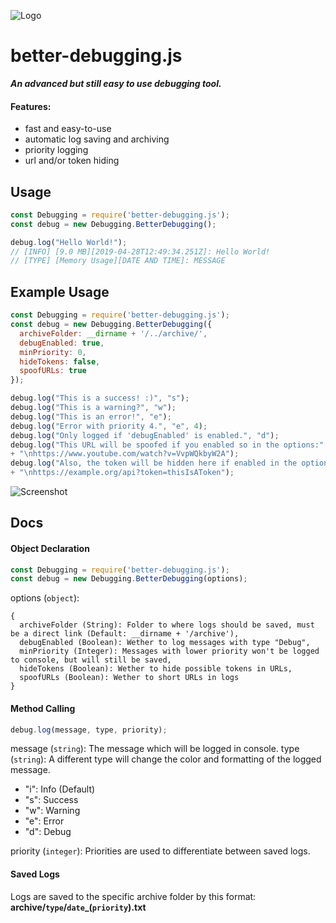 ![Logo](http://ishidres.eu/cdn/bd-js-logo.png)
# better-debugging.js
***An advanced but still easy to use debugging tool.***

#### Features:
- fast and easy-to-use
- automatic log saving and archiving
- priority logging
- url and/or token hiding

## Usage
```js
const Debugging = require('better-debugging.js');
const debug = new Debugging.BetterDebugging();

debug.log("Hello World!");
// [INFO] [9.0 MB][2019-04-28T12:49:34.251Z]: Hello World!
// [TYPE] [Memory Usage][DATE AND TIME]: MESSAGE
```

## Example Usage
```js
const Debugging = require('better-debugging.js');
const debug = new Debugging.BetterDebugging({
  archiveFolder: __dirname + '/../archive/',
  debugEnabled: true,
  minPriority: 0,
  hideTokens: false,
  spoofURLs: true
});

debug.log("This is a success! :)", "s");
debug.log("This is a warning?", "w");
debug.log("This is an error!", "e");
debug.log("Error with priority 4.", "e", 4);
debug.log("Only logged if 'debugEnabled' is enabled.", "d");
debug.log("This URL will be spoofed if you enabled so in the options:"
+ "\nhttps://www.youtube.com/watch?v=VvpWQkbyW2A");
debug.log("Also, the token will be hidden here if enabled in the options:"
+ "\nhttps://example.org/api?token=thisIsAToken");
```
![Screenshot](http://ishidres.eu/cdn/bd-js-screenshot.png)

## Docs
#### Object Declaration
```js
const Debugging = require('better-debugging.js');
const debug = new Debugging.BetterDebugging(options);
```
options (`object`):
```
{
  archiveFolder (String): Folder to where logs should be saved, must be a direct link (Default: __dirname + '/archive'),
  debugEnabled (Boolean): Wether to log messages with type "Debug",
  minPriority (Integer): Messages with lower priority won't be logged to console, but will still be saved,
  hideTokens (Boolean): Wether to hide possible tokens in URLs,
  spoofURLs (Boolean): Wether to short URLs in logs
}
```

#### Method Calling
```js
debug.log(message, type, priority);
```
message (`string`): The message which will be logged in console.
type (`string`): A different type will change the color and formatting of the logged message.
- "i": Info (Default)
- "s": Success
- "w": Warning
- "e": Error
- "d": Debug

priority (`integer`): Priorities are used to differentiate between saved logs.

#### Saved Logs
Logs are saved to the specific archive folder by this format:
**archive/`type`/`date`_(`priority`).txt**